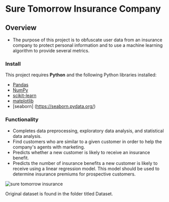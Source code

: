 # Sure Tomorrow Insurance Company

## Overview

* The purpose of this project is to obfuscate user data from an insurance company to protect personal information and to use a machine learning algorithm to provide several metrics.

### Install

This project requires **Python** and the following Python libraries installed:

- [Pandas](http://pandas.pydata.org/)
- [NumPy](http://www.numpy.org/)
- [scikit-learn](http://scikit-learn.org/stable/)
- [matplotlib](http://matplotlib.org/)
- [seaborn] (https://seaborn.pydata.org/)

### Functionality

* Completes data preprocessing, exploratory data analysis, and statistical data analysis.
* Find customers who are similar to a given customer in order to help the company's agents with marketing.
* Predicts whether a new customer is likely to receive an insurance benefit.
* Predicts the number of insurance benefits a new customer is likely to receive using a linear regression model. This model should be used to determine insurance premiums for prospective customers.

![sure tomorrow insurance](https://github.com/Bidesh-Ghosh/Data_Projects_TripleTen/assets/152648624/efc67cfe-8863-48f8-8ae8-8c60aca0fc40)

Original dataset is found in the folder titled Dataset.

